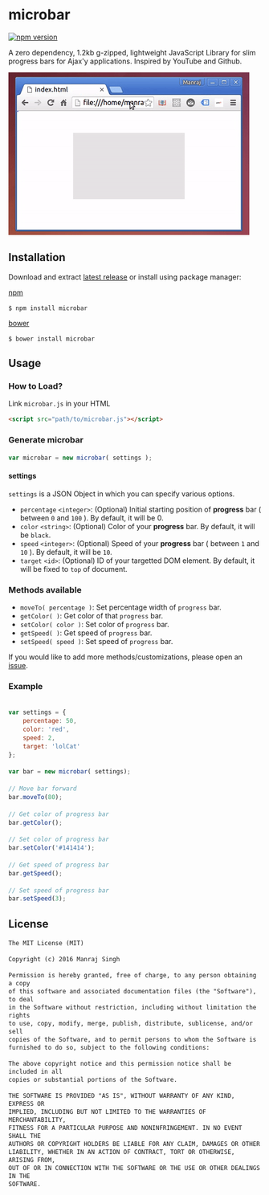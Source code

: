 # microbar

[![npm version](https://badge.fury.io/js/microbar.svg)](https://www.npmjs.com/package/microbar)

A zero dependency, 1.2kb g-zipped, lightweight JavaScript Library for slim progress bars for Ajax'y applications. Inspired by YouTube and Github.

![Gif](https://raw.githubusercontent.com/ManrajGrover/microbar/master/Screenshots/giphy.gif)

## Installation

Download and extract [latest release](https://github.com/ManrajGrover/microbar/releases) or install using package manager:

[npm](https://www.npmjs.com/package/microbar)

```
$ npm install microbar
```
[bower](http://bower.io/)

```
$ bower install microbar
```


## Usage

### How to Load?

Link `microbar.js` in your HTML

```html
<script src="path/to/microbar.js"></script>
```

### Generate microbar

```js
var microbar = new microbar( settings );
```

#### settings

`settings` is a JSON Object in which you can specify various options.

* `percentage` `<integer>`: (Optional) Initial starting position of **progress** bar ( between `0` and `100` ). By default, it will be 0.
* `color` `<string>`: (Optional) Color of your **progress** bar. By default, it will be `black`.
* `speed` `<integer>`: (Optional) Speed of your **progress** bar ( between `1` and `10` ). By default, it will be `10`.
* `target` `<id>`: (Optional) ID of your targetted DOM element. By default, it will be fixed to `top` of document.

### Methods available

* `moveTo( percentage )`: Set percentage width of `progress` bar.
* `getColor( )`: Get color of that `progress` bar.
* `setColor( color )`: Set color of `progress` bar.
* `getSpeed( )`: Get speed of `progress` bar.
* `setSpeed( speed )`: Set speed of `progress` bar.

If you would like to add more methods/customizations, please open an [issue](https://github.com/ManrajGrover/microbar/issues).

### Example

```js

var settings = {
    percentage: 50,
    color: 'red',
    speed: 2,
    target: 'lolCat'
};

var bar = new microbar( settings);

// Move bar forward
bar.moveTo(80);

// Get color of progress bar
bar.getColor();

// Set color of progress bar
bar.setColor('#141414');

// Get speed of progress bar
bar.getSpeed();

// Set speed of progress bar
bar.setSpeed(3);
```

## License

```
The MIT License (MIT)

Copyright (c) 2016 Manraj Singh

Permission is hereby granted, free of charge, to any person obtaining a copy
of this software and associated documentation files (the "Software"), to deal
in the Software without restriction, including without limitation the rights
to use, copy, modify, merge, publish, distribute, sublicense, and/or sell
copies of the Software, and to permit persons to whom the Software is
furnished to do so, subject to the following conditions:

The above copyright notice and this permission notice shall be included in all
copies or substantial portions of the Software.

THE SOFTWARE IS PROVIDED "AS IS", WITHOUT WARRANTY OF ANY KIND, EXPRESS OR
IMPLIED, INCLUDING BUT NOT LIMITED TO THE WARRANTIES OF MERCHANTABILITY,
FITNESS FOR A PARTICULAR PURPOSE AND NONINFRINGEMENT. IN NO EVENT SHALL THE
AUTHORS OR COPYRIGHT HOLDERS BE LIABLE FOR ANY CLAIM, DAMAGES OR OTHER
LIABILITY, WHETHER IN AN ACTION OF CONTRACT, TORT OR OTHERWISE, ARISING FROM,
OUT OF OR IN CONNECTION WITH THE SOFTWARE OR THE USE OR OTHER DEALINGS IN THE
SOFTWARE.
```
